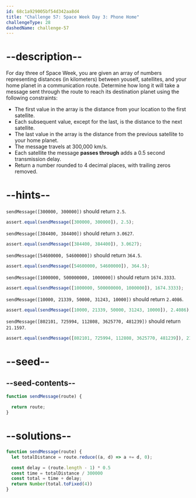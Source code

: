 ```yaml
---
id: 68c1a929005bf54d342aa8d4
title: "Challenge 57: Space Week Day 3: Phone Home"
challengeType: 28
dashedName: challenge-57
---
```


# --description--

For day three of Space Week, you are given an array of numbers representing distances (in kilometers) between youself, satellites, and your home planet in a communication route. Determine how long it will take a message sent through the route to reach its destination planet using the following constraints:

- The first value in the array is the distance from your location to the first satellite.
- Each subsequent value, except for the last, is the distance to the next satellite.
- The last value in the array is the distance from the previous satellite to your home planet.
- The message travels at 300,000 km/s.
- Each satellite the message **passes through** adds a 0.5 second transmission delay.
- Return a number rounded to 4 decimal places, with trailing zeros removed.

# --hints--

`sendMessage([300000, 300000])` should return `2.5`.

```js
assert.equal(sendMessage([300000, 300000]), 2.5);
```

`sendMessage([384400, 384400])` should return `3.0627`.

```js
assert.equal(sendMessage([384400, 384400]), 3.0627);
```

`sendMessage([54600000, 54600000])` should return `364.5`.

```js
assert.equal(sendMessage([54600000, 54600000]), 364.5);
```

`sendMessage([1000000, 500000000, 1000000])` should return `1674.3333`.

```js
assert.equal(sendMessage([1000000, 500000000, 1000000]), 1674.3333);
```

`sendMessage([10000, 21339, 50000, 31243, 10000])` should return `2.4086`.

```js
assert.equal(sendMessage([10000, 21339, 50000, 31243, 10000]), 2.4086);
```

`sendMessage([802101, 725994, 112808, 3625770, 481239])` should return `21.1597`.

```js
assert.equal(sendMessage([802101, 725994, 112808, 3625770, 481239]), 21.1597);
```

# --seed--

## --seed-contents--

```js
function sendMessage(route) {

  return route;
}
```

# --solutions--

```js
function sendMessage(route) {
  let totalDistance = route.reduce((a, d) => a += d, 0);

  const delay = (route.length - 1) * 0.5
  const time = totalDistance / 300000
  const total = time + delay;
  return Number(total.toFixed(4))
}
```
